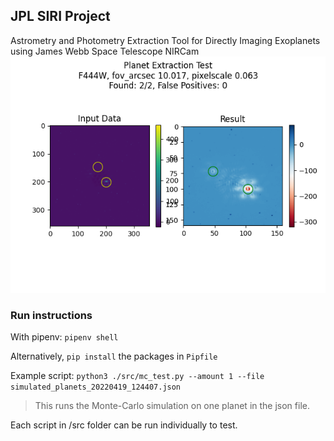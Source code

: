 ## JPL SIRI Project
Astrometry and Photometry Extraction Tool for Directly Imaging Exoplanets using James Webb Space Telescope NIRCam
![planet extraction test](./outs/testextract_20220523_203103.png)


### Run instructions

With pipenv: `pipenv shell`

Alternatively, `pip install` the packages in `Pipfile`

Example script: `python3 ./src/mc_test.py --amount 1 --file simulated_planets_20220419_124407.json`
> This runs the Monte-Carlo simulation on one planet in the json file.

Each script in /src folder can be run individually to test.